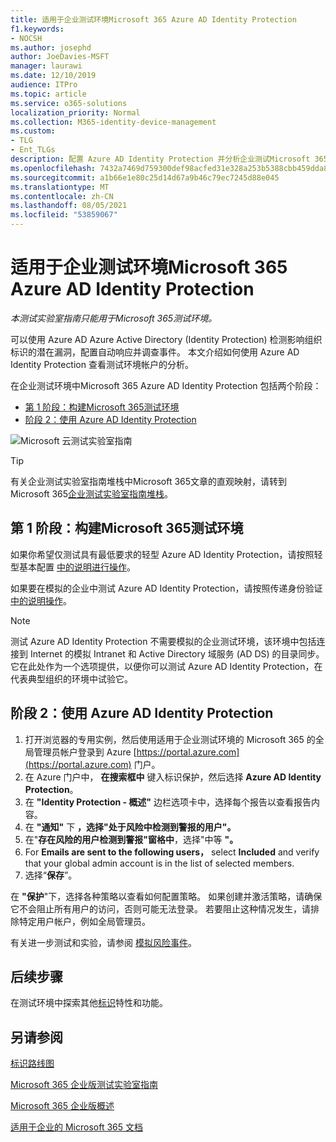 ```yaml
---
title: 适用于企业测试环境Microsoft 365 Azure AD Identity Protection
f1.keywords:
- NOCSH
ms.author: josephd
author: JoeDavies-MSFT
manager: laurawi
ms.date: 12/10/2019
audience: ITPro
ms.topic: article
ms.service: o365-solutions
localization_priority: Normal
ms.collection: M365-identity-device-management
ms.custom:
- TLG
- Ent_TLGs
description: 配置 Azure AD Identity Protection 并分析企业测试Microsoft 365中的当前帐户。
ms.openlocfilehash: 7432a7469d759300def98acfed31e328a253b5388cbb459dda8211baab868885
ms.sourcegitcommit: a1b66e1e80c25d14d67a9b46c79ec7245d88e045
ms.translationtype: MT
ms.contentlocale: zh-CN
ms.lasthandoff: 08/05/2021
ms.locfileid: "53859067"
---
```

# <a name="azure-ad-identity-protection-for-your-microsoft-365-for-enterprise-test-environment"></a>适用于企业测试环境Microsoft 365 Azure AD Identity Protection

*本测试实验室指南只能用于Microsoft 365测试环境。*

可以使用 Azure AD Azure Active Directory (Identity Protection) 检测影响组织标识的潜在漏洞，配置自动响应并调查事件。 本文介绍如何使用 Azure AD Identity Protection 查看测试环境帐户的分析。

在企业测试环境中Microsoft 365 Azure AD Identity Protection 包括两个阶段：

- [第 1 阶段：构建Microsoft 365测试环境](#phase-1-build-out-your-microsoft-365-for-enterprise-test-environment)
- [阶段 2：使用 Azure AD Identity Protection](#phase-2-use-azure-ad-identity-protection)

![Microsoft 云测试实验室指南](../media/m365-enterprise-test-lab-guides/cloud-tlg-icon.png) 
    
> [!TIP]
> 有关企业测试实验室指南堆栈中Microsoft 365文章的直观映射，请转到 Microsoft 365[企业测试实验室指南堆栈](../downloads/Microsoft365EnterpriseTLGStack.pdf)。
  
## <a name="phase-1-build-out-your-microsoft-365-for-enterprise-test-environment"></a>第 1 阶段：构建Microsoft 365测试环境

如果你希望仅测试具有最低要求的轻型 Azure AD Identity Protection，请按照轻型基本配置 [中的说明进行操作](lightweight-base-configuration-microsoft-365-enterprise.md)。
  
如果要在模拟的企业中测试 Azure AD Identity Protection，请按照传递身份验证 [中的说明操作](pass-through-auth-m365-ent-test-environment.md)。
  
> [!NOTE]
> 测试 Azure AD Identity Protection 不需要模拟的企业测试环境，该环境中包括连接到 Internet 的模拟 Intranet 和 Active Directory 域服务 (AD DS) 的目录同步。 它在此处作为一个选项提供，以便你可以测试 Azure AD Identity Protection，在代表典型组织的环境中试验它。
  
## <a name="phase-2-use-azure-ad-identity-protection"></a>阶段 2：使用 Azure AD Identity Protection

1. 打开浏览器的专用实例，然后使用适用于企业测试环境的 Microsoft 365 的全局管理员帐户登录到 Azure [https://portal.azure.com](https://portal.azure.com) 门户。
2. 在 Azure 门户中， **在搜索框中** 键入标识保护，然后选择 **Azure AD Identity Protection**。
3. 在 **"Identity Protection - 概述"** 边栏选项卡中，选择每个报告以查看报告内容。
4. 在 **"通知"** 下 **，选择"处于风险中检测到警报的用户"。**
5. 在"**存在风险的用户检测到警报"窗格中**，选择"中等 **"。**
6. For **Emails are sent to the following users，** select **Included** and verify that your global admin account is in the list of selected members.
7. 选择“**保存**”。

在 **"保护**"下，选择各种策略以查看如何配置策略。 如果创建并激活策略，请确保它不会阻止所有用户的访问，否则可能无法登录。 若要阻止这种情况发生，请排除特定用户帐户，例如全局管理员。

有关进一步测试和实验，请参阅 [模拟风险事件](/azure/active-directory/active-directory-identityprotection-playbook)。

## <a name="next-step"></a>后续步骤

在测试环境中探索其他[标识](m365-enterprise-test-lab-guides.md#identity)特性和功能。

## <a name="see-also"></a>另请参阅

[标识路线图](identity-roadmap-microsoft-365.md)

[Microsoft 365 企业版测试实验室指南](m365-enterprise-test-lab-guides.md)

[Microsoft 365 企业版概述](microsoft-365-overview.md)

[适用于企业的 Microsoft 365 文档](/microsoft-365-enterprise/)